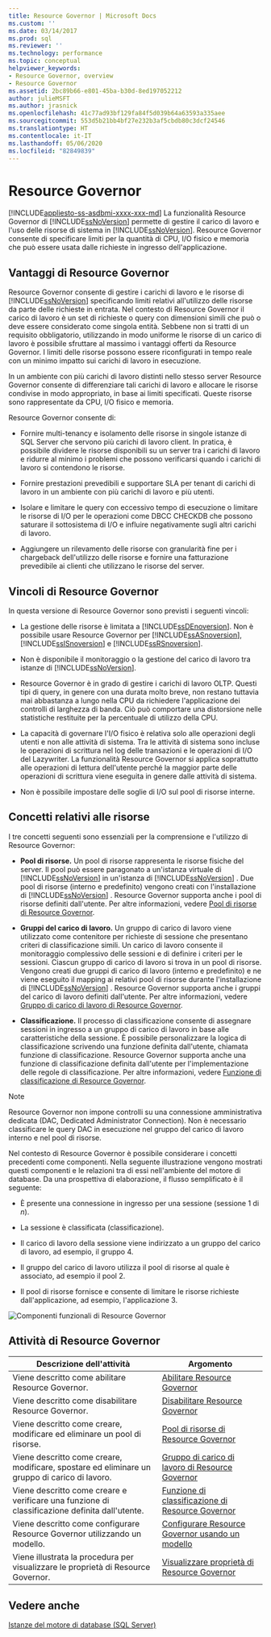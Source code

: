 ```yaml
---
title: Resource Governor | Microsoft Docs
ms.custom: ''
ms.date: 03/14/2017
ms.prod: sql
ms.reviewer: ''
ms.technology: performance
ms.topic: conceptual
helpviewer_keywords:
- Resource Governor, overview
- Resource Governor
ms.assetid: 2bc89b66-e801-45ba-b30d-8ed197052212
author: julieMSFT
ms.author: jrasnick
ms.openlocfilehash: 41c77ad93bf129fa84f5d039b64a63593a335aee
ms.sourcegitcommit: 553d5b21bb4bf27e232b3af5cbdb80c3dcf24546
ms.translationtype: HT
ms.contentlocale: it-IT
ms.lasthandoff: 05/06/2020
ms.locfileid: "82849839"
---
```

# <a name="resource-governor"></a>Resource Governor
[!INCLUDE[appliesto-ss-asdbmi-xxxx-xxx-md](../../includes/appliesto-ss-asdbmi-xxxx-xxx-md.md)]
  La funzionalità Resource Governor di [!INCLUDE[ssNoVersion](../../includes/ssnoversion-md.md)] permette di gestire il carico di lavoro e l'uso delle risorse di sistema in [!INCLUDE[ssNoVersion](../../includes/ssnoversion-md.md)]. Resource Governor consente di specificare limiti per la quantità di CPU, I/O fisico e memoria che può essere usata dalle richieste in ingresso dell'applicazione.  
  
## <a name="benefits-of-resource-governor"></a>Vantaggi di Resource Governor  
 Resource Governor consente di gestire i carichi di lavoro e le risorse di [!INCLUDE[ssNoVersion](../../includes/ssnoversion-md.md)] specificando limiti relativi all'utilizzo delle risorse da parte delle richieste in entrata. Nel contesto di Resource Governor il carico di lavoro è un set di richieste o query con dimensioni simili che può o deve essere considerato come singola entità. Sebbene non si tratti di un requisito obbligatorio, utilizzando in modo uniforme le risorse di un carico di lavoro è possibile sfruttare al massimo i vantaggi offerti da Resource Governor. I limiti delle risorse possono essere riconfigurati in tempo reale con un minimo impatto sui carichi di lavoro in esecuzione.  
  
 In un ambiente con più carichi di lavoro distinti nello stesso server Resource Governor consente di differenziare tali carichi di lavoro e allocare le risorse condivise in modo appropriato, in base ai limiti specificati. Queste risorse sono rappresentate da CPU, I/O fisico e memoria.  
  
 Resource Governor consente di:  
  
-   Fornire multi-tenancy e isolamento delle risorse in singole istanze di SQL Server che servono più carichi di lavoro client. In pratica, è possibile dividere le risorse disponibili su un server tra i carichi di lavoro e ridurre al minimo i problemi che possono verificarsi quando i carichi di lavoro si contendono le risorse.  
  
-   Fornire prestazioni prevedibili e supportare SLA per tenant di carichi di lavoro in un ambiente con più carichi di lavoro e più utenti.  
  
-   Isolare e limitare le query con eccessivo tempo di esecuzione o limitare le risorse di I/O per le operazioni come DBCC CHECKDB che possono saturare il sottosistema di I/O e influire negativamente sugli altri carichi di lavoro.  
  
-   Aggiungere un rilevamento delle risorse con granularità fine per i chargeback dell'utilizzo delle risorse e fornire una fatturazione prevedibile ai clienti che utilizzano le risorse del server.  
  
## <a name="resource-governor-constraints"></a>Vincoli di Resource Governor  
 In questa versione di Resource Governor sono previsti i seguenti vincoli:  
  
-   La gestione delle risorse è limitata a [!INCLUDE[ssDEnoversion](../../includes/ssdenoversion-md.md)]. Non è possibile usare Resource Governor per [!INCLUDE[ssASnoversion](../../includes/ssasnoversion-md.md)], [!INCLUDE[ssISnoversion](../../includes/ssisnoversion-md.md)] e [!INCLUDE[ssRSnoversion](../../includes/ssrsnoversion-md.md)].  
  
-   Non è disponibile il monitoraggio o la gestione del carico di lavoro tra istanze di [!INCLUDE[ssNoVersion](../../includes/ssnoversion-md.md)].  
  
-   Resource Governor è in grado di gestire i carichi di lavoro OLTP. Questi tipi di query, in genere con una durata molto breve, non restano tuttavia mai abbastanza a lungo nella CPU da richiedere l'applicazione dei controlli di larghezza di banda. Ciò può comportare una distorsione nelle statistiche restituite per la percentuale di utilizzo della CPU.  
  
-   La capacità di governare l'I/O fisico è relativa solo alle operazioni degli utenti e non alle attività di sistema. Tra le attività di sistema sono incluse le operazioni di scrittura nel log delle transazioni e le operazioni di I/O del Lazywriter. La funzionalità Resource Governor si applica soprattutto alle operazioni di lettura dell'utente perché la maggior parte delle operazioni di scrittura viene eseguita in genere dalle attività di sistema.  
  
-   Non è possibile impostare delle soglie di I/O sul pool di risorse interne.  
  
## <a name="resource-concepts"></a>Concetti relativi alle risorse  
 I tre concetti seguenti sono essenziali per la comprensione e l'utilizzo di Resource Governor:  
  
-   **Pool di risorse.** Un pool di risorse rappresenta le risorse fisiche del server. Il pool può essere paragonato a un'istanza virtuale di [!INCLUDE[ssNoVersion](../../includes/ssnoversion-md.md)] in un'istanza di [!INCLUDE[ssNoVersion](../../includes/ssnoversion-md.md)] . Due pool di risorse (interno e predefinito) vengono creati con l'installazione di [!INCLUDE[ssNoVersion](../../includes/ssnoversion-md.md)] . Resource Governor supporta anche i pool di risorse definiti dall'utente. Per altre informazioni, vedere [Pool di risorse di Resource Governor](../../relational-databases/resource-governor/resource-governor-resource-pool.md).  
  
-   **Gruppi del carico di lavoro.** Un gruppo di carico di lavoro viene utilizzato come contenitore per richieste di sessione che presentano criteri di classificazione simili. Un carico di lavoro consente il monitoraggio complessivo delle sessioni e di definire i criteri per le sessioni. Ciascun gruppo di carico di lavoro si trova in un pool di risorse. Vengono creati due gruppi di carico di lavoro (interno e predefinito) e ne viene eseguito il mapping ai relativi pool di risorse durante l'installazione di [!INCLUDE[ssNoVersion](../../includes/ssnoversion-md.md)] . Resource Governor supporta anche i gruppi del carico di lavoro definiti dall'utente. Per altre informazioni, vedere [Gruppo di carico di lavoro di Resource Governor](../../relational-databases/resource-governor/resource-governor-workload-group.md).  
  
-   **Classificazione.** Il processo di classificazione consente di assegnare sessioni in ingresso a un gruppo di carico di lavoro in base alle caratteristiche della sessione. È possibile personalizzare la logica di classificazione scrivendo una funzione definita dall'utente, chiamata funzione di classificazione. Resource Governor supporta anche una funzione di classificazione definita dall'utente per l'implementazione delle regole di classificazione. Per altre informazioni, vedere [Funzione di classificazione di Resource Governor](../../relational-databases/resource-governor/resource-governor-classifier-function.md).  
  
> [!NOTE]  
>  Resource Governor non impone controlli su una connessione amministrativa dedicata (DAC, Dedicated Administrator Connection). Non è necessario classificare le query DAC in esecuzione nel gruppo del carico di lavoro interno e nel pool di risorse.  
  
 Nel contesto di Resource Governor è possibile considerare i concetti precedenti come componenti. Nella seguente illustrazione vengono mostrati questi componenti e le relazioni tra di essi nell'ambiente del motore di database. Da una prospettiva di elaborazione, il flusso semplificato è il seguente:  
  
-   È presente una connessione in ingresso per una sessione (sessione 1 di *n*).  
  
-   La sessione è classificata (classificazione).  
  
-   Il carico di lavoro della sessione viene indirizzato a un gruppo del carico di lavoro, ad esempio, il gruppo 4.  
  
-   Il gruppo del carico di lavoro utilizza il pool di risorse al quale è associato, ad esempio il pool 2.  
  
-   Il pool di risorse fornisce e consente di limitare le risorse richieste dall'applicazione, ad esempio, l'applicazione 3.  
  
 ![Componenti funzionali di Resource Governor](../../relational-databases/resource-governor/media/rg-basic-funct-components.gif "Componenti funzionali di Resource Governor")  
  
## <a name="resource-governor-tasks"></a>Attività di Resource Governor  
  
|Descrizione dell'attività|Argomento|  
|----------------------|-----------|  
|Viene descritto come abilitare Resource Governor.|[Abilitare Resource Governor](../../relational-databases/resource-governor/enable-resource-governor.md)|  
|Viene descritto come disabilitare Resource Governor.|[Disabilitare Resource Governor](../../relational-databases/resource-governor/disable-resource-governor.md)|  
|Viene descritto come creare, modificare ed eliminare un pool di risorse.|[Pool di risorse di Resource Governor](../../relational-databases/resource-governor/resource-governor-resource-pool.md)|  
|Viene descritto come creare, modificare, spostare ed eliminare un gruppo di carico di lavoro.|[Gruppo di carico di lavoro di Resource Governor](../../relational-databases/resource-governor/resource-governor-workload-group.md)|  
|Viene descritto come creare e verificare una funzione di classificazione definita dall'utente.|[Funzione di classificazione di Resource Governor](../../relational-databases/resource-governor/resource-governor-classifier-function.md)|  
|Viene descritto come configurare Resource Governor utilizzando un modello.|[Configurare Resource Governor usando un modello](../../relational-databases/resource-governor/configure-resource-governor-using-a-template.md)|  
|Viene illustrata la procedura per visualizzare le proprietà di Resource Governor.|[Visualizzare proprietà di Resource Governor](../../relational-databases/resource-governor/view-resource-governor-properties.md)|  
  
## <a name="see-also"></a>Vedere anche  
 [Istanze del motore di database &#40;SQL Server&#41;](../../database-engine/configure-windows/database-engine-instances-sql-server.md)  
  
  
